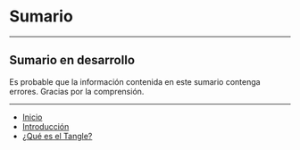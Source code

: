 # Sumario

***
## Sumario en desarrollo

Es probable que la información contenida en este sumario contenga errores. Gracias por la comprensión.
***

* [Inicio](README.md)
* [Introducción](intro.md)
* [¿Qué es el Tangle?](tangle.md)

